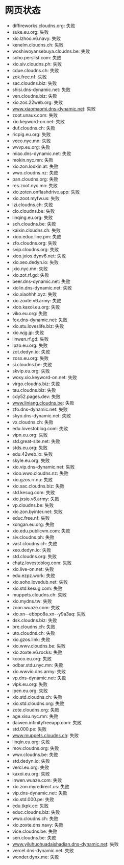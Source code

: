 # 网页状态
- diffireworks.cloudns.org: 失败
- suke.eu.org: 失败
- xio.lzhoo.v6.navy: 失败
- kenelm.cloudns.ch: 失败
- woshiwoyansebuya.cloudns.be: 失败
- soho.perslist.com: 失败
- xio.siv.cloudns.ph: 失败
- cdue.cloudns.ch: 失败
- zok.free.nf: 失败
- sac.cloudns.biz: 失败
- shisi.dns-dynamic.net: 失败
- ven.cloudns.biz: 失败
- xio.zos.22web.org: 失败
- www.xiaomaomi.dns-dynamic.net: 失败
- zoot.unaux.com: 失败
- xio.keyword-on.net: 失败
- duf.cloudns.ch: 失败
- ricpig.eu.org: 失败
- veco.nyc.mn: 失败
- wvvp.eu.org: 失败
- miao.dns-dynamic.net: 失败
- mokin.nyc.mn: 失败
- xio.zon.lookin.at: 失败
- wwo.cloudns.nz: 失败
- pan.cloudns.org: 失败
- res.zoot.nyc.mn: 失败
- xio.zoten.onflashdrive.app: 失败
- xio.zoot.myfw.us: 失败
- lzi.cloudns.ch: 失败
- clo.cloudns.be: 失败
- linqing.eu.org: 失败
- sch.cloudns.be: 失败
- kaixin.cloudns.ch: 失败
- xioo.educ.line.pm: 失败
- zfo.cloudns.org: 失败
- svip.cloudns.org: 失败
- xioo.jxios.dynv6.net: 失败
- xio.xeo.dedyn.io: 失败
- jxio.nyc.mn: 失败
- xio.zot.rf.gd: 失败
- beer.dns-dynamic.net: 失败
- xiolin.dns-dynamic.net: 失败
- xio.xiaohhh.xyz: 失败
- xio.zoxte.v6.army: 失败
- xioo.kaxoi.eu.org: 失败
- viko.eu.org: 失败
- fox.dns-dynamic.net: 失败
- xio.stu.loveslife.biz: 失败
- xio.wjg.jp: 失败
- linwen.rf.gd: 失败
- ipzo.eu.org: 失败
- zot.dedyn.io: 失败
- zosx.eu.org: 失败
- si.cloudns.be: 失败
- skvip.eu.org: 失败
- woxy.xio.keyword-on.net: 失败
- virgo.cloudns.biz: 失败
- tau.cloudns.biz: 失败
- cdy52.pages.dev: 失败
- www.liniang.cloudns.be: 失败
- zfo.dns-dynamic.net: 失败
- skyo.dns-dynamic.net: 失败
- vx.cloudns.ch: 失败
- edu.lovestoblog.com: 失败
- vipn.eu.org: 失败
- std.great-site.net: 失败
- stds.eu.org: 失败
- edu.42web.io: 失败
- skyle.eu.org: 失败
- xio.vip.dns-dynamic.net: 失败
- xioo.wwo.cloudns.nz: 失败
- xio.gzos.rr.nu: 失败
- xio.sac.cloudns.biz: 失败
- std.kesug.com: 失败
- xio.jxsio.v6.army: 失败
- vp.cloudns.be: 失败
- xio.zon.byinter.net: 失败
- educ.free.nf: 失败
- xongan.eu.org: 失败
- xio.edu.publicvm.com: 失败
- siv.cloudns.ph: 失败
- vast.cloudns.ch: 失败
- xeo.dedyn.io: 失败
- std.cloudns.org: 失败
- chatz.lovestoblog.com: 失败
- xio.live-on.net: 失败
- edu.ezpz.work: 失败
- xio.soho.lovedub.net: 失败
- xio.std.kesug.com: 失败
- muppets.cloudns.ch: 失败
- xio.mydns.tw: 失败
- zoon.wuaze.com: 失败
- xio.xn--ebbpo8a.xn--y9a3aq: 失败
- dsk.cloudns.biz: 失败
- bre.cloudns.ch: 失败
- uto.cloudns.ch: 失败
- xio.gzos.link: 失败
- xio.wwv.cloudns.be: 失败
- xio.zoxte.v6.rocks: 失败
- kcoco.eu.org: 失败
- odbar.stdu.nyc.mn: 失败
- xio.wwvio.dns.army: 失败
- vp.dns-dynamic.net: 失败
- vipk.eu.org: 失败
- ipen.eu.org: 失败
- xio.std.cloudns.ch: 失败
- xio.std.cloudns.org: 失败
- zote.cloudns.org: 失败
- age.xisu.nyc.mn: 失败
- daiwen.infinityfreeapp.com: 失败
- std.000.pe: 失败
- www.muppets.cloudns.ch: 失败
- linqin.eu.org: 失败
- mov.cloudns.org: 失败
- wwv.cloudns.be: 失败
- std.dedyn.io: 失败
- vercl.eu.org: 失败
- kaxoi.eu.org: 失败
- inwen.wuaze.com: 失败
- xio.zon.myredirect.us: 失败
- vip.dns-dynamic.net: 失败
- xio.std.000.pe: 失败
- edu.tkpk.cc: 失败
- educ.cloudns.biz: 失败
- wwo.cloudns.ch: 失败
- xio.zoxte.dns.navy: 失败
- vice.cloudns.be: 失败
- sen.cloudns.be: 失败
- www.yiluhuohuadaishadian.dns-dynamic.net: 失败
- vercel.dns-dynamic.net: 失败
- wonder.dynx.me: 失败
